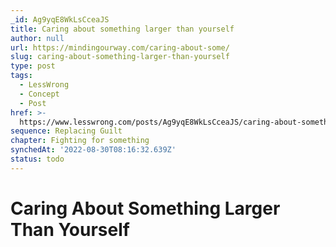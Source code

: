 ```yaml
---
_id: Ag9yqE8WkLsCceaJS
title: Caring about something larger than yourself
author: null
url: https://mindingourway.com/caring-about-some/
slug: caring-about-something-larger-than-yourself
type: post
tags:
  - LessWrong
  - Concept
  - Post
href: >-
  https://www.lesswrong.com/posts/Ag9yqE8WkLsCceaJS/caring-about-something-larger-than-yourself
sequence: Replacing Guilt
chapter: Fighting for something
synchedAt: '2022-08-30T08:16:32.639Z'
status: todo
---
```


# Caring About Something Larger Than Yourself
